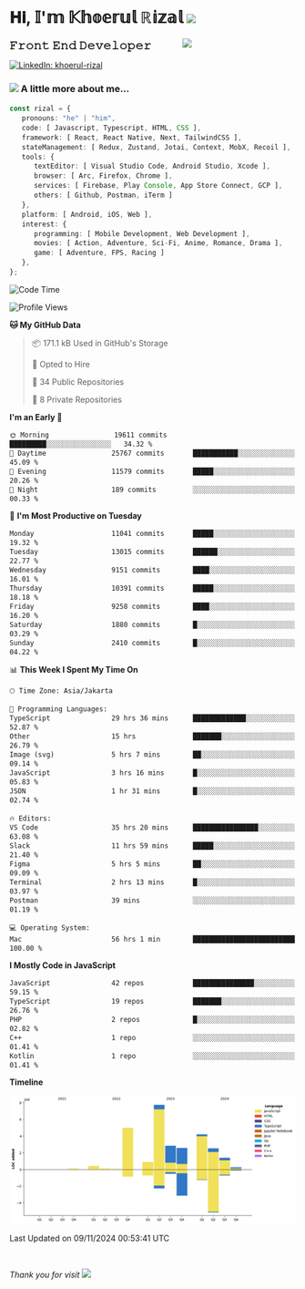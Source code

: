 <h1> 𝐇𝐢, 𝕀'𝕞 𝕂𝕙𝕠𝕖𝕣𝕦𝕝 ℝ𝕚𝕫𝕒𝕝 <img src="https://media.giphy.com/media/mGcNjsfWAjY5AEZNw6/giphy.gif" width="50"></h1>
<img align='right' src="https://media.giphy.com/media/v1.Y2lkPTc5MGI3NjExOWI2ajR2NGJubzBsZHFuaHMwajRrcDNsNXJwOG8yb3F0NjhkNXF4OSZlcD12MV9pbnRlcm5hbF9naWZfYnlfaWQmY3Q9cw/fkZukR450RQ1qnGaq9/giphy.gif" width="200">
<strong style="font-size:20px;">𝙵𝚛𝚘𝚗𝚝 𝙴𝚗𝚍 𝙳𝚎𝚟𝚎𝚕𝚘𝚙𝚎𝚛</strong>
</p></em>

[![LinkedIn: khoerul-rizal](https://img.shields.io/badge/khoerul--rizal-blue?style=flat-square&logo=Linkedin&logoColor=white&link=https://www.linkedin.com/in/khoerul-rizal/)](https://www.linkedin.com/in/khoerul-rizal/)

### <img src="https://media.giphy.com/media/VgCDAzcKvsR6OM0uWg/giphy.gif" width="50"> A little more about me...

```typescript
const rizal = {
   pronouns: "he" | "him",
   code: [ Javascript, Typescript, HTML, CSS ],
   framework: [ React, React Native, Next, TailwindCSS ],
   stateManagement: [ Redux, Zustand, Jotai, Context, MobX, Recoil ],
   tools: {
      textEditor: [ Visual Studio Code, Android Studio, Xcode ],
      browser: [ Arc, Firefox, Chrome ],
      services: [ Firebase, Play Console, App Store Connect, GCP ],
      others: [ Github, Postman, iTerm ]
   },
   platform: [ Android, iOS, Web ],
   interest: {
      programming: [ Mobile Development, Web Development ],
      movies: [ Action, Adventure, Sci-Fi, Anime, Romance, Drama ],
      game: [ Adventure, FPS, Racing ]
   },
};
```

<!--START_SECTION:waka-->
![Code Time](http://img.shields.io/badge/Code%20Time-1%2C511%20hrs%2035%20mins-blue)

![Profile Views](http://img.shields.io/badge/Profile%20Views-0-blue)

**🐱 My GitHub Data** 

> 📦 171.1 kB Used in GitHub's Storage 
 > 
> 💼 Opted to Hire
 > 
> 📜 34 Public Repositories 
 > 
> 🔑 8 Private Repositories 
 > 
**I'm an Early 🐤** 

```text
🌞 Morning                19611 commits       █████████░░░░░░░░░░░░░░░░   34.32 % 
🌆 Daytime                25767 commits       ███████████░░░░░░░░░░░░░░   45.09 % 
🌃 Evening                11579 commits       █████░░░░░░░░░░░░░░░░░░░░   20.26 % 
🌙 Night                  189 commits         ░░░░░░░░░░░░░░░░░░░░░░░░░   00.33 % 
```
📅 **I'm Most Productive on Tuesday** 

```text
Monday                   11041 commits       █████░░░░░░░░░░░░░░░░░░░░   19.32 % 
Tuesday                  13015 commits       ██████░░░░░░░░░░░░░░░░░░░   22.77 % 
Wednesday                9151 commits        ████░░░░░░░░░░░░░░░░░░░░░   16.01 % 
Thursday                 10391 commits       █████░░░░░░░░░░░░░░░░░░░░   18.18 % 
Friday                   9258 commits        ████░░░░░░░░░░░░░░░░░░░░░   16.20 % 
Saturday                 1880 commits        █░░░░░░░░░░░░░░░░░░░░░░░░   03.29 % 
Sunday                   2410 commits        █░░░░░░░░░░░░░░░░░░░░░░░░   04.22 % 
```


📊 **This Week I Spent My Time On** 

```text
🕑︎ Time Zone: Asia/Jakarta

💬 Programming Languages: 
TypeScript               29 hrs 36 mins      █████████████░░░░░░░░░░░░   52.87 % 
Other                    15 hrs              ███████░░░░░░░░░░░░░░░░░░   26.79 % 
Image (svg)              5 hrs 7 mins        ██░░░░░░░░░░░░░░░░░░░░░░░   09.14 % 
JavaScript               3 hrs 16 mins       █░░░░░░░░░░░░░░░░░░░░░░░░   05.83 % 
JSON                     1 hr 31 mins        █░░░░░░░░░░░░░░░░░░░░░░░░   02.74 % 

🔥 Editors: 
VS Code                  35 hrs 20 mins      ████████████████░░░░░░░░░   63.08 % 
Slack                    11 hrs 59 mins      █████░░░░░░░░░░░░░░░░░░░░   21.40 % 
Figma                    5 hrs 5 mins        ██░░░░░░░░░░░░░░░░░░░░░░░   09.09 % 
Terminal                 2 hrs 13 mins       █░░░░░░░░░░░░░░░░░░░░░░░░   03.97 % 
Postman                  39 mins             ░░░░░░░░░░░░░░░░░░░░░░░░░   01.19 % 

💻 Operating System: 
Mac                      56 hrs 1 min        █████████████████████████   100.00 % 
```

**I Mostly Code in JavaScript** 

```text
JavaScript               42 repos            ███████████████░░░░░░░░░░   59.15 % 
TypeScript               19 repos            ███████░░░░░░░░░░░░░░░░░░   26.76 % 
PHP                      2 repos             █░░░░░░░░░░░░░░░░░░░░░░░░   02.82 % 
C++                      1 repo              ░░░░░░░░░░░░░░░░░░░░░░░░░   01.41 % 
Kotlin                   1 repo              ░░░░░░░░░░░░░░░░░░░░░░░░░   01.41 % 
```



**Timeline**

![Lines of Code chart](https://raw.githubusercontent.com/khoerulrizal/khoerulrizal/main/assets/bar_graph.png)


 Last Updated on 09/11/2024 00:53:41 UTC
<!--END_SECTION:waka-->
</details>
<br/>

<em>Thank you for visit</em> <img src="https://media.giphy.com/media/v1.Y2lkPTc5MGI3NjExcHdvNm1qZWtjaGw0ZjdwM3Z3NnY2dHlueTVuODBta2FiY20wM2YybSZlcD12MV9pbnRlcm5hbF9naWZfYnlfaWQmY3Q9cw/tV25tpdKqdFa9x81k2/giphy.gif" width="40">
